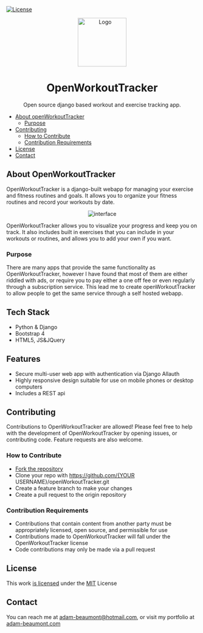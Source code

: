[![License][license-shield]][license-uri]

<p align="center">
  <a href="https://openworkouttracker.com">
    <img src="https://adam-beaumont.com/images/android-chrome-192x192.png" alt="Logo" width="128" height="128">
  </a>
</p>

<h1 align="center">OpenWorkoutTracker</h1>
  <p align="center">
    Open source django based workout and exercise tracking app.
    <br />
    <a href="http://adam-beaumont.com>View Demo</a>
  </p>

<!-- MarkdownTOC autolink="true" -->

- [About openWorkoutTracker](#about-openworkouttracker)
  - [Purpose](#purpose)
- [Contributing](#contributing)
  - [How to Contribute](#how-to-contribute)
  - [Contribution Requirements](#contribution-requirements)
- [License](#license)
- [Contact](#contact)


<!-- /MarkdownTOC -->

## About OpenWorkoutTracker

OpenWorkoutTracker is a django-built webapp for managing your exercise and fitness routines and goals. It allows you to organize your fitness routines and record your workouts by date. 


<p align="center">
    <img src="https://adam-beaumont.com/images/workoutTrackerGit.png" alt="interface">
</p>

OpenWorkoutTracker allows you to visualize your progress and keep you on track. It also includes built in exercises that you can include in your workouts or routines, and allows you to add your own if you want.

### Purpose

There are many apps that provide the same functionality as OpenWorkoutTracker, however I have found that most of them are either riddled with ads, or require you to pay either a one off fee or even regularly through a subscription service. This lead me to create openWorkoutTracker to allow people to get the same service through a self hosted webapp.

## Tech Stack

- Python & Django
- Bootstrap 4
- HTML5, JS&JQuery

## Features

- Secure multi-user web app with authentication via Django Allauth
- Highly responsive design suitable for use on mobile phones or desktop computers
- Includes a REST api

## Contributing

Contributions to OpenWorkoutTracker are allowed! Please feel free to help with the development of OpenWorkoutTracker by opening issues, or contributing code. Feature requests are also welcome.

### How to Contribute
- [Fork the repository](https://help.github.com/en/github/getting-started-with-github/fork-a-repo)
- Clone your repo with https://github.com/{YOUR USERNAME}/openWorkoutTracker.git
- Create a feature branch to make your changes
- Create a pull request to the origin repository

### Contribution Requirements
- Contributions that contain content from another party must be appropriately licensed, open source, and permissible for use
- Contributions made to OpenWorkoutTracker will fall under the OpenWorkoutTracker license
- Code contributions may only be made via a pull request

## License

This work [is licensed](https://github.com/Adam-Beaumont/openWorkoutTracker/blob/master/LICENSE) under the [MIT](https://opensource.org/licenses/MIT) License

## Contact

You can reach me at [adam-beaumont@hotmail.com](mailto:adam-beaumont@hotmail.com), or visit my portfolio at [adam-beaumont.com](https://adam-beaumont.com/)

[license-shield]: https://img.shields.io/badge/license-MIT-green
[license-uri]: https://opensource.org/licenses/MIT
